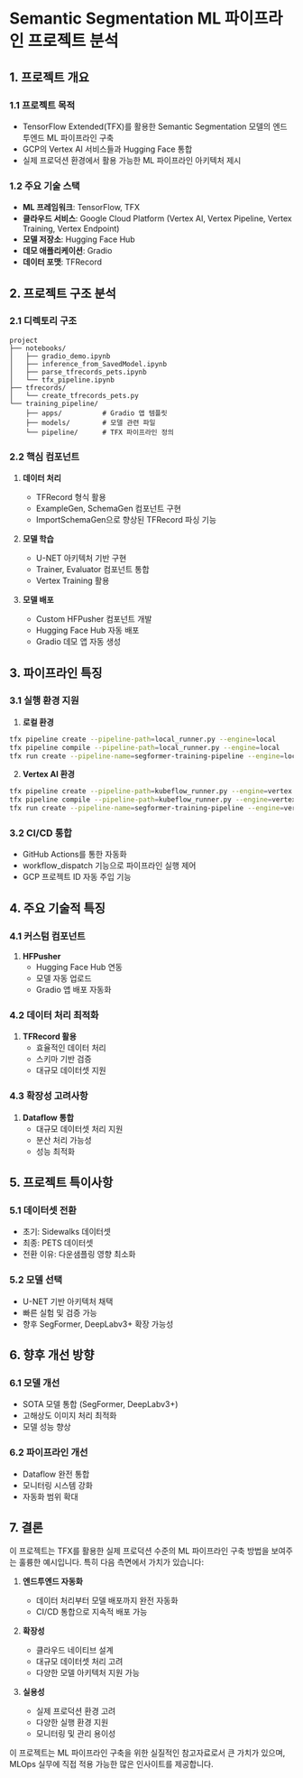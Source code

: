 # Semantic Segmentation ML 파이프라인 프로젝트 분석

## 1. 프로젝트 개요

### 1.1 프로젝트 목적
- TensorFlow Extended(TFX)를 활용한 Semantic Segmentation 모델의 엔드투엔드 ML 파이프라인 구축
- GCP의 Vertex AI 서비스들과 Hugging Face 통합
- 실제 프로덕션 환경에서 활용 가능한 ML 파이프라인 아키텍처 제시

### 1.2 주요 기술 스택
- **ML 프레임워크**: TensorFlow, TFX
- **클라우드 서비스**: Google Cloud Platform (Vertex AI, Vertex Pipeline, Vertex Training, Vertex Endpoint)
- **모델 저장소**: Hugging Face Hub
- **데모 애플리케이션**: Gradio
- **데이터 포맷**: TFRecord

## 2. 프로젝트 구조 분석

### 2.1 디렉토리 구조
```
project
├── notebooks/
│   ├── gradio_demo.ipynb
│   ├── inference_from_SavedModel.ipynb
│   ├── parse_tfrecords_pets.ipynb
│   └── tfx_pipeline.ipynb
├── tfrecords/
│   └── create_tfrecords_pets.py
└── training_pipeline/
    ├── apps/          # Gradio 앱 템플릿
    ├── models/        # 모델 관련 파일
    └── pipeline/      # TFX 파이프라인 정의
```

### 2.2 핵심 컴포넌트
1. **데이터 처리**
   - TFRecord 형식 활용
   - ExampleGen, SchemaGen 컴포넌트 구현
   - ImportSchemaGen으로 향상된 TFRecord 파싱 기능

2. **모델 학습**
   - U-NET 아키텍처 기반 구현
   - Trainer, Evaluator 컴포넌트 통합
   - Vertex Training 활용

3. **모델 배포**
   - Custom HFPusher 컴포넌트 개발
   - Hugging Face Hub 자동 배포
   - Gradio 데모 앱 자동 생성

## 3. 파이프라인 특징

### 3.1 실행 환경 지원
1. **로컬 환경**
```bash
tfx pipeline create --pipeline-path=local_runner.py --engine=local
tfx pipeline compile --pipeline-path=local_runner.py --engine=local
tfx run create --pipeline-name=segformer-training-pipeline --engine=local
```

2. **Vertex AI 환경**
```bash
tfx pipeline create --pipeline-path=kubeflow_runner.py --engine=vertex
tfx pipeline compile --pipeline-path=kubeflow_runner.py --engine=vertex
tfx run create --pipeline-name=segformer-training-pipeline --engine=vertex
```

### 3.2 CI/CD 통합
- GitHub Actions를 통한 자동화
- workflow_dispatch 기능으로 파이프라인 실행 제어
- GCP 프로젝트 ID 자동 주입 기능

## 4. 주요 기술적 특징

### 4.1 커스텀 컴포넌트
1. **HFPusher**
   - Hugging Face Hub 연동
   - 모델 자동 업로드
   - Gradio 앱 배포 자동화

### 4.2 데이터 처리 최적화
1. **TFRecord 활용**
   - 효율적인 데이터 처리
   - 스키마 기반 검증
   - 대규모 데이터셋 지원

### 4.3 확장성 고려사항
1. **Dataflow 통합**
   - 대규모 데이터셋 처리 지원
   - 분산 처리 가능성
   - 성능 최적화

## 5. 프로젝트 특이사항

### 5.1 데이터셋 전환
- 초기: Sidewalks 데이터셋
- 최종: PETS 데이터셋
- 전환 이유: 다운샘플링 영향 최소화

### 5.2 모델 선택
- U-NET 기반 아키텍처 채택
- 빠른 실험 및 검증 가능
- 향후 SegFormer, DeepLabv3+ 확장 가능성

## 6. 향후 개선 방향

### 6.1 모델 개선
- SOTA 모델 통합 (SegFormer, DeepLabv3+)
- 고해상도 이미지 처리 최적화
- 모델 성능 향상

### 6.2 파이프라인 개선
- Dataflow 완전 통합
- 모니터링 시스템 강화
- 자동화 범위 확대

## 7. 결론

이 프로젝트는 TFX를 활용한 실제 프로덕션 수준의 ML 파이프라인 구축 방법을 보여주는 훌륭한 예시입니다. 특히 다음 측면에서 가치가 있습니다:

1. **엔드투엔드 자동화**
   - 데이터 처리부터 모델 배포까지 완전 자동화
   - CI/CD 통합으로 지속적 배포 가능

2. **확장성**
   - 클라우드 네이티브 설계
   - 대규모 데이터셋 처리 고려
   - 다양한 모델 아키텍처 지원 가능

3. **실용성**
   - 실제 프로덕션 환경 고려
   - 다양한 실행 환경 지원
   - 모니터링 및 관리 용이성

이 프로젝트는 ML 파이프라인 구축을 위한 실질적인 참고자료로서 큰 가치가 있으며, MLOps 실무에 직접 적용 가능한 많은 인사이트를 제공합니다. 